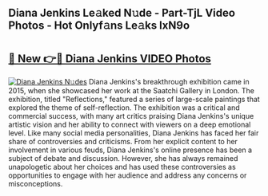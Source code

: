 ## Diana Jenkins Le𝚊ked N𝚞de - Part-TjL Video Photos - Hot Onlyf𝚊ns Le𝚊ks lxN9o

# <h2><a href="http://ac25910.deff.icu/?id=Diana+Jenkins">🔗 New 👉🔴 Diana Jenkins VIDEO Photos</a></h2>

[![Diana Jenkins N𝚞des](https://i.imgur.com/rIISA9y.gif)](http://ac25910.deff.icu/?id=Diana+Jenkins)
Diana Jenkins's breakthrough exhibition came in 2015, when she showcased her work at the Saatchi Gallery in London. The exhibition, titled "Reflections," featured a series of large-scale paintings that explored the theme of self-reflection. The exhibition was a critical and commercial success, with many art critics praising Diana Jenkins's unique artistic vision and her ability to connect with viewers on a deep emotional level. Like many social media personalities, Diana Jenkins has faced her fair share of controversies and criticisms. From her explicit content to her involvement in various feuds, Diana Jenkins's online presence has been a subject of debate and discussion. However, she has always remained unapologetic about her choices and has used these controversies as opportunities to engage with her audience and address any concerns or misconceptions.
